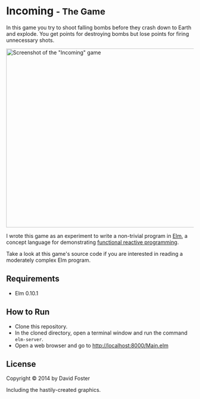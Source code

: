 # Incoming <small>- The Game</small>

In this game you try to shoot falling bombs before they crash down to Earth and explode. You get points for destroying bombs but lose points for firing unnecessary shots.

<img title="Screenshot of the &quot;Incoming&quot; game" src="https://raw.github.com/davidfstr/Incoming-Game/master/screenshot.png" width="639" height="480">

I wrote this game as an experiment to write a non-trivial program in [Elm], a concept language for demonstrating [functional reactive programming].

Take a look at this game's source code if you are interested in reading a moderately complex Elm program.

[Elm]: http://elm-lang.org/
[functional reactive programming]: http://elm-lang.org/learn/What-is-FRP.elm

## Requirements

* Elm 0.10.1

## How to Run

* Clone this repository.
* In the cloned directory, open a terminal window and run the command `elm-server`.
* Open a web browser and go to <http://localhost:8000/Main.elm>

## License

Copyright &copy; 2014 by David Foster

Including the hastily-created graphics.